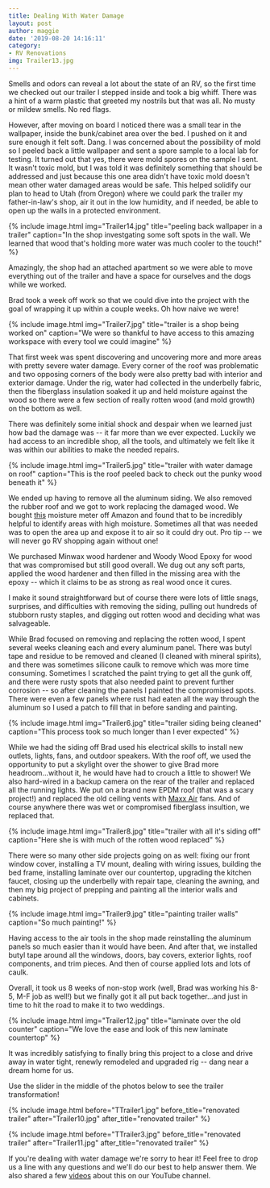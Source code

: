 ```yaml
---
title: Dealing With Water Damage
layout: post
author: maggie
date: '2019-08-20 14:16:11'
category:
- RV Renovations
img: Trailer13.jpg
---
```


Smells and odors can reveal a lot about the state of an RV, so the first time we checked out our trailer I stepped inside and took a big whiff. There was a hint of a warm plastic that greeted my nostrils but that was all. No musty or mildew smells. No red flags. 

However, after moving on board I noticed there was a small tear in the wallpaper, inside the bunk/cabinet area over the bed. I pushed on it and sure enough it felt soft. Dang. I was concerned about the possibility of mold so I peeled back a little wallpaper and sent a spore sample to a local lab for testing. It turned out that yes, there were mold spores on the sample I sent. It wasn't toxic mold, but I was told it was definitely something that should be addressed and just because this one area didn't have toxic mold doesn't mean other water damaged areas would be safe. This helped solidify our plan to head to Utah (from Oregon) where we could park the trailer my father-in-law's shop, air it out in the low humidity, and if needed, be able to open up the walls in a protected environment.

{% include image.html img="Trailer14.jpg" title="peeling back wallpaper in a trailer" caption="In the shop investgating some soft spots in the wall. We learned that wood that's holding more water was much cooler to the touch!" %}


Amazingly, the shop had an attached apartment so we were able to move everything out of the trailer and have a space for ourselves and the dogs while we worked.

Brad took a week off work so that we could dive into the project with the goal of wrapping it up within a couple weeks. Oh how naive we were!

{% include image.html img="Trailer7.jpg" title="trailer is a shop being worked on" caption="We were so thankful to have access to this amazing workspace with every tool we could imagine" %}

That first week was spent discovering and uncovering more and more areas with pretty severe water damage. Every corner of the roof was problematic and two opposing corners of the body were also pretty bad with interior and exterior damage. Under the rig, water had collected in the underbelly fabric, then the fiberglass insulation soaked it up and held moisture against the wood so there were a few section of really rotten wood (and mold growth) on the bottom as well.

There was definitely some initial shock and despair when we learned just how bad the damage was -- it far more than we ever expected. Luckily we had access to an incredible shop, all the tools, and ultimately we felt like it was within our abilities to make the needed repairs.

{% include image.html img="Trailer5.jpg" title="trailer with water damage on roof" caption="This is the roof peeled back to check out the punky wood beneath it" %}

We ended up having to remove all the aluminum siding. We also removed the rubber roof and we got to work replacing the damaged wood. We bought [this]( https://amzn.to/2KfX2po) moisture meter off Amazon and found that to be incredibly helpful to identify areas with high moisture. Sometimes all that was needed was to open the area up and expose it to air so it could dry out. Pro tip -- we will never go RV shopping again without one!

We purchased Minwax wood hardener and Woody Wood Epoxy for wood that was compromised but still good overall. We dug out any soft parts, applied the wood hardener and then filled in the missing area with the epoxy -- which it claims to be as strong as real wood once it cures.

I make it sound straightforward but of course there were lots of little snags, surprises, and difficulties with removing the siding, pulling out hundreds of stubborn rusty staples, and digging out rotten wood and deciding what was salvageable.

While Brad focused on removing and replacing the rotten wood, I spent several weeks cleaning each and every aluminum panel. There was butyl tape and residue to be removed and cleaned (I cleaned with mineral spirits), and there was sometimes silicone caulk to remove which was more time consuming. Sometimes I scratched the paint trying to get all the gunk off, and there were rusty spots that also needed paint to prevent further corrosion -- so after cleaning the panels I painted the compromised spots. There were even a few panels where rust had eaten all the way through the aluminum so I used a patch to fill that in before sanding and painting.

{% include image.html img="Trailer6.jpg" title="trailer siding being cleaned" caption="This process took so much longer than I ever expected" %}

While we had the siding off Brad used his electrical skills to install new outlets, lights, fans, and outdoor speakers. With the roof off, we used the opportunity to put a skylight over the shower to give Brad more headroom...without it, he would have had to crouch a little to shower! We also hard-wired in a backup camera on the rear of the trailer and replaced all the running lights. We put on a brand new EPDM roof (that was a scary project!) and replaced the old ceiling vents with [Maxx Air](https://amzn.to/31jctD1) fans. And of course anywhere there was wet or compromised fiberglass insultion, we replaced that.

{% include image.html img="Trailer8.jpg" title="trailer with all it's siding off" caption="Here she is with much of the rotten wood replaced" %}

There were so many other side projects going on as well: fixing our front window cover, installing a TV mount, dealing with wiring issues, building the bed frame, installing laminate over our countertop, upgrading the kitchen faucet, closing up the underbelly with repair tape, cleaning the awning, and then my big project of prepping and painting all the interior walls and cabinets.

{% include image.html img="Trailer9.jpg" title="painting trailer walls" caption="So much painting!" %}

Having access to the air tools in the shop made reinstalling the aluminum panels so much easier than it would have been. And after that, we installed butyl tape around all the windows, doors, bay covers, exterior lights, roof components, and trim pieces. And then of course applied lots and lots of caulk.

Overall, it took us 8 weeks of non-stop work (well, Brad was working his 8-5, M-F job as well!) but we finally got it all put back together...and just in time to hit the road to make it to two weddings.

{% include image.html img="Trailer12.jpg" title="laminate over the old counter" caption="We love the ease and look of this new laminate countertop" %}

It was incredibly satisfying to finally bring this project to a close and drive away in water tight, renewly remodeled and upgraded rig -- dang near a dream home for us.

Use the slider in the middle of the photos below to see the trailer transformation!


{% include image.html before="TTrailer1.jpg" before_title="renovated trailer" after="Trailer10.jpg" after_title="renovated trailer" %}


{% include image.html before="TTrailer3.jpg" before_title="renovated trailer" after="Trailer11.jpg" after_title="renovated trailer" %}

If you're dealing with water damage we're sorry to hear it! Feel free to drop us a line with any questions and we'll do our best to help answer them. We also shared a few [videos](https://youtu.be/9qN8X-BiRkg) about this on our YouTube channel.